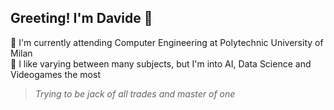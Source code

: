 ## Greeting! I'm Davide 👋

🏢 I'm currently attending Computer Engineering at Polytechnic University of Milan\
🤖 I like varying between many subjects, but I'm into AI, Data Science and Videogames the most
 
 >*Trying to be jack of all trades and master of one*
